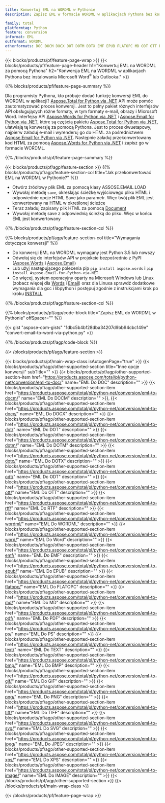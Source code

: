 ```yaml
---
title: Konwertuj EML na WORDML w Pythonie
description: Zapisz EML w formacie WORDML w aplikacjach Pythona bez korzystania z Microsoft Outlook lub Word 

family: total
platformtag: Python
feature: conversion
informat: EML
outformat: WORDML
otherformats: DOC DOCM DOCX DOT DOTM DOTX EMF EPUB FLATOPC MD ODT OTT PCL PDF PS RTF TEXT WORD WORDML BMP GIF IMAGE JPEG TIFF PNG SVG XPS
---
```

{{< blocks/products/pf/feature-page-wrap >}}
{{< blocks/products/pf/feature-page-header h1="Konwertuj EML na WORDML za pomocą Pythona" h2="Konwersja EML na WORDML w aplikacjach Pythona bez instalowania Microsoft Word<sup>&reg;</sup> lub Outlooka." >}}

{{% blocks/products/pf/feature-page-summary %}}

Dla programisty Pythona, kto próbuje dodać funkcję konwersji EML do WORDML w aplikacji? [Aspose.Total for Python via .NET](https://products.aspose.com/total/python-net/) API może pomóc zautomatyzować proces konwersji. Jest to pełny pakiet różnych interfejsów API obsługujących różne formaty, w tym formaty e-mail, obrazy i Microsoft Word. Interfejsy API [Aspose.Words for Python via .NET](https://products.aspose.com/words/python-net/) i [Aspose.Email for Python via .NET](https://products.aspose.com/email/python-net/), które są częścią pakietu [Aspose.Total for Python via .NET](https://products.aspose.com/total/python-net/), ułatwiają tę konwersję za pomocą Pythona. Jest to proces dwuetapowy, najpierw załaduj e-mail i wyrenderuj go do HTML za pośrednictwem [Aspose.Email for Python via .NET](https://products.aspose.com/email/python-net/). Następnie załaduj przekonwertowany kod HTML za pomocą [Aspose.Words for Python via .NET](https://products.aspose.com/words/python-net/) i zapisz go w formacie WORDML.

{{% /blocks/products/pf/feature-page-summary %}}

{{< blocks/products/pf/agp/feature-section >}}
{{% blocks/products/pf/agp/feature-section-col title="Jak przekonwertować EML na WORDML w Pythonie?" %}}

- Otwórz źródłowy plik EML za pomocą klasy ASSOSE.EMAIL.LOAD
- Wywołaj metodę `save`, określając ścieżkę wyjściowego pliku HTML i odpowiednie opcje HTML Save jako parametr. Więc twój plik EML jest konwertowany na HTML w określonej ścieżce
- Teraz załaduj zapisany plik HTML za pomocą [Document](https://reference.aspose.com/words/python-net/aspose.words/document/)
- Wywołaj metodę save z odpowiednią ścieżką do pliku. Więc w końcu EML jest konwertowany

{{% /blocks/products/pf/agp/feature-section-col %}}

{{% blocks/products/pf/agp/feature-section-col title="Wymagania dotyczące konwersji" %}}

- Do konwersji EML na WORDML wymagany jest Python 3.5 lub nowszy
- Odwołaj się do interfejsów API w projekcie bezpośrednio z PyPI ([Aspose.Words](https://pypi.org/project/aspose-words/) i [Aspose.Email](https://pypi.org/project/Aspose.Email-for-Python-via-NET/))
- Lub użyj następującego polecenia pip ```pip install aspose.words``` i ```pip install Aspose.Email-for-Python-via-NET``` 
- Co więcej, system operacyjny oparty na Microsoft Windows lub Linux (zobacz więcej dla [Words](https://docs.aspose.com/words/python-net/system-requirements/) i [Email](https://docs.aspose.com/email/python-net/system-requirements/)) oraz dla Linuxa sprawdź dodatkowe wymagania dla gcc i libpython i postępuj zgodnie z instrukcjami krok po kroku [INSTALL](https://docs.aspose.com/words/python-net/installation/)
 

{{% /blocks/products/pf/agp/feature-section-col %}}

{{% blocks/products/pf/agp/code-block title="Zapisz EML do WORDML w Pythonie" offSpacer="" %}}

{{< gist "aspose-com-gists" "1dbc5b4bf28dba34207d9bb94cbc149e" "convert-email-to-word-via-python.py" >}}

{{% /blocks/products/pf/agp/code-block %}}

{{< /blocks/products/pf/agp/feature-section >}}

{{< blocks/products/pf/main-wrap-class isAutogenPage="true" >}}
{{< blocks/products/pf/agp/other-supported-section title="Inne opcje konwersji" subTitle="" >}}
{{< blocks/products/pf/agp/other-supported-section-item href="https://products.aspose.com/total/pl/python-net/conversion/eml-to-doc/" name="EML Do DOC" description="" >}}
{{< blocks/products/pf/agp/other-supported-section-item href="https://products.aspose.com/total/pl/python-net/conversion/eml-to-docm/" name="EML Do DOCM" description="" >}},
{{< blocks/products/pf/agp/other-supported-section-item href="https://products.aspose.com/total/pl/python-net/conversion/eml-to-docx/" name="EML Do DOCX" description="" >}}
{{< blocks/products/pf/agp/other-supported-section-item href="https://products.aspose.com/total/pl/python-net/conversion/eml-to-dot/" name="EML Do DOT" description="" >}}
{{< blocks/products/pf/agp/other-supported-section-item href="https://products.aspose.com/total/pl/python-net/conversion/eml-to-dotm/" name="EML Do DOTM" description="" >}}
{{< blocks/products/pf/agp/other-supported-section-item href="https://products.aspose.com/total/pl/python-net/conversion/eml-to-dotx/" name="EML Do DOTX" description="" >}}
{{< blocks/products/pf/agp/other-supported-section-item href="https://products.aspose.com/total/pl/python-net/conversion/eml-to-odt/" name="EML Do ODT" description="" >}}
{{< blocks/products/pf/agp/other-supported-section-item href="https://products.aspose.com/total/pl/python-net/conversion/eml-to-ott/" name="EML Do OTT" description="" >}}
{{< blocks/products/pf/agp/other-supported-section-item href="https://products.aspose.com/total/pl/python-net/conversion/eml-to-rtf/" name="EML Do RTF" description="" >}}
{{< blocks/products/pf/agp/other-supported-section-item href="https://products.aspose.com/total/pl/python-net/conversion/eml-to-wordml/" name="EML Do WORDML" description="" >}}
{{< blocks/products/pf/agp/other-supported-section-item href="https://products.aspose.com/total/pl/python-net/conversion/eml-to-word/" name="EML Do Word" description="" >}}
{{< blocks/products/pf/agp/other-supported-section-item href="https://products.aspose.com/total/pl/python-net/conversion/eml-to-emf/" name="EML Do EMF" description="" >}}
{{< blocks/products/pf/agp/other-supported-section-item href="https://products.aspose.com/total/pl/python-net/conversion/eml-to-epub/" name="EML Do EPUB" description="" >}}
{{< blocks/products/pf/agp/other-supported-section-item href="https://products.aspose.com/total/pl/python-net/conversion/eml-to-flatopc/" name="EML Do FLATOPC" description="" >}}
{{< blocks/products/pf/agp/other-supported-section-item href="https://products.aspose.com/total/pl/python-net/conversion/eml-to-md/" name="EML Do MD" description="" >}}
{{< blocks/products/pf/agp/other-supported-section-item href="https://products.aspose.com/total/pl/python-net/conversion/eml-to-pdf/" name="EML Do PDF" description="" >}}
{{< blocks/products/pf/agp/other-supported-section-item href="https://products.aspose.com/total/pl/python-net/conversion/eml-to-ps/" name="EML Do PS" description="" >}}
{{< blocks/products/pf/agp/other-supported-section-item href="https://products.aspose.com/total/pl/python-net/conversion/eml-to-text/" name="EML Do TEXT" description="" >}}
{{< blocks/products/pf/agp/other-supported-section-item href="https://products.aspose.com/total/pl/python-net/conversion/eml-to-bmp/" name="EML Do BMP" description="" >}}
{{< blocks/products/pf/agp/other-supported-section-item href="https://products.aspose.com/total/pl/python-net/conversion/eml-to-gif/" name="EML Do GIF" description="" >}}
{{< blocks/products/pf/agp/other-supported-section-item href="https://products.aspose.com/total/pl/python-net/conversion/eml-to-png/" name="EML Do PNG" description="" >}}
{{< blocks/products/pf/agp/other-supported-section-item href="https://products.aspose.com/total/pl/python-net/conversion/eml-to-tiff/" name="EML Do TIFF" description="" >}}
{{< blocks/products/pf/agp/other-supported-section-item href="https://products.aspose.com/total/pl/python-net/conversion/eml-to-svg/" name="EML Do SVG" description="" >}}
{{< blocks/products/pf/agp/other-supported-section-item href="https://products.aspose.com/total/pl/python-net/conversion/eml-to-jpeg/" name="EML Do JPEG" description="" >}}
{{< blocks/products/pf/agp/other-supported-section-item href="https://products.aspose.com/total/pl/python-net/conversion/eml-to-xps/" name="EML Do XPS" description="" >}}
{{< blocks/products/pf/agp/other-supported-section-item href="https://products.aspose.com/total/pl/python-net/conversion/eml-to-image/" name="EML Do IMAGE" description="" >}}
{{< /blocks/products/pf/agp/other-supported-section >}}
{{< /blocks/products/pf/main-wrap-class >}}

{{< /blocks/products/pf/feature-page-wrap >}}